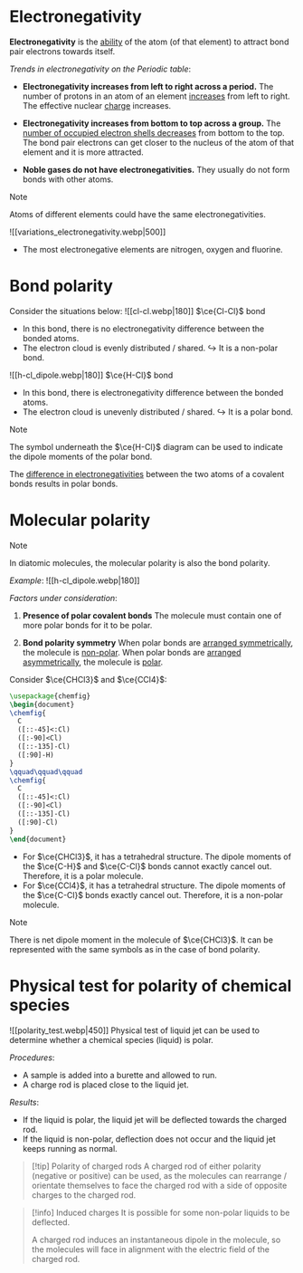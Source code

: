 # Electronegativity
**Electronegativity** is the <u>ability</u> of the atom (of that element) to <span class="hi-green">attract bond pair electrons towards itself</span>.

*Trends in electronegativity on the Periodic table*:
- **Electronegativity increases from left to right across a period.**
  The <span class="hi-green">number of protons</span> in an atom of an element <u>increases</u> from left to right. The effective nuclear <u>charge</u> increases.

- **Electronegativity increases from bottom to top across a group.**
  The <u>number of occupied electron shells decreases</u> from bottom to the top. The <span class="hi-green">bond pair electrons can get closer</span> to the <span class="hi-blue">nucleus</span> of the atom of that element and it is more attracted.

- **Noble gases do not have electronegativities.**
  They usually do not form bonds with other atoms.

> [!note]
> Atoms of different elements could have the same electronegativities.


![[variations_electronegativity.webp|500]]
- The most electronegative elements are <span class="hi-blue">nitrogen, oxygen and fluorine</span>.

# Bond polarity
Consider the situations below:
![[cl-cl.webp|180]] $\ce{Cl-Cl}$ bond
- In this bond, there is no electronegativity difference between the bonded atoms.
- The electron cloud is evenly distributed / shared.
↪ It is a <span class="hi-blue">non-polar bond</span>.

![[h-cl_dipole.webp|180]] $\ce{H-Cl}$ bond
- In this bond, there is electronegativity difference between the bonded atoms.
- The electron cloud is unevenly distributed / shared.
↪ It is a <span class="hi-blue">polar bond</span>.

> [!note]
> The symbol underneath the $\ce{H-Cl}$ diagram can be used to indicate the dipole moments of the polar bond.

The <u>difference in electronegativities</u> between the two atoms of a covalent bonds results in polar bonds.

# Molecular polarity
> [!note]
> In diatomic molecules, the molecular polarity is also the bond polarity.
> 
> *Example*:
> ![[h-cl_dipole.webp|180]]

*Factors under consideration*:
1. **Presence of polar covalent bonds**
   The molecule must contain one of more polar bonds for it to be polar.

2. **Bond polarity symmetry**
   When polar bonds are <u>arranged symmetrically</u>, the molecule is <u>non-polar</u>.
   When polar bonds are <u>arranged asymmetrically</u>, the molecule is <u>polar</u>.

Consider $\ce{CHCl3}$ and $\ce{CCl4}$:
```tikz
\usepackage{chemfig}
\begin{document}
\chemfig{
  C
  ([::-45]<:Cl)
  ([:-90]<Cl)
  ([::-135]-Cl)
  ([:90]-H)
}
\qquad\qquad\qquad
\chemfig{
  C
  ([::-45]<:Cl)
  ([:-90]<Cl)
  ([::-135]-Cl)
  ([:90]-Cl)
}
\end{document}
```
- For $\ce{CHCl3}$, it has a tetrahedral structure. The dipole moments of the $\ce{C-H}$ and $\ce{C-Cl}$ bonds cannot exactly cancel out. Therefore, it is a polar molecule.
- For $\ce{CCl4}$, it has a tetrahedral structure. The dipole moments of the $\ce{C-Cl}$ bonds exactly cancel out. Therefore, it is a non-polar molecule.

> [!note]
> There is net dipole moment in the molecule of $\ce{CHCl3}$. It can be represented with the same symbols as in the case of bond polarity.

# Physical test for polarity of chemical species
![[polarity_test.webp|450]]
Physical test of <span class="hi-blue">liquid jet</span> can be used to determine whether a chemical species (liquid) is <span class="hi-green">polar</span>.

*Procedures*:
- A sample is added into a <span class="hi-blue">burette</span> and allowed to run.
- A charge rod is placed close to the liquid jet.

*Results*:
- If the liquid is polar, the liquid jet will be <span class="hi-orange">deflected towards</span> the charged rod.
- If the liquid is non-polar, deflection does not occur and the liquid jet keeps running as normal.

> [!tip] Polarity of charged rods
> A charged rod of either polarity (negative or positive) can be used, as the molecules can <span class="hi-green">rearrange / orientate</span> themselves to face the charged rod with a <span class="hi-orange">side of opposite charges</span> to the charged rod.

> [!info] Induced charges
> It is possible for some <span class="hi-green">non-polar</span> liquids to be deflected.
> 
> A charged rod induces an <span class="hi-blue">instantaneous dipole</span> in the molecule, so the molecules will face in alignment with the electric field of the charged rod.
